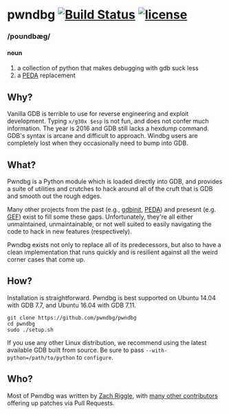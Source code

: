 # pwndbg [![Build Status](https://travis-ci.org/pwndbg/pwndbg.svg?branch=master)](https://travis-ci.org/pwndbg/pwndbg) [![license](https://img.shields.io/github/license/mashape/apistatus.svg?maxAge=2592000)]()
### /poʊndbæg/
#### noun
1. a collection of python that makes debugging with gdb suck less  
2. a [PEDA](https://github.com/longld/peda) replacement

## Why?

Vanilla GDB is terrible to use for reverse engineering and exploit development. Typing `x/g30x $esp` is not fun, and does not  confer much information.  The year is 2016 and GDB still lacks a hexdump command.  GDB's syntax is arcane and difficult to approach.  Windbg users are completely lost when they occasionally need to bump into GDB.

## What?

Pwndbg is a Python module which is loaded directly into GDB, and provides a suite of utilities and crutches to hack around all of the cruft that is GDB and smooth out the rough edges.

Many other projects from the past (e.g., [gdbinit][gdbinit], [PEDA][PEDA]) and presesnt (e.g. [GEF][GEF]) exist to fill some these gaps.  Unfortunately, they're all either unmaintained, unmaintainable, or not well suited to easily navigating the code to hack in new features (respectively).

Pwndbg exists not only to replace all of its predecessors, but also to have a clean implementation that runs quickly and is resilient against all the weird corner cases that come up.

[gdbinit]: https://github.com/gdbinit/Gdbinit
[PEDA]: https://github.com/longld/peda
[GEF]: https://github.com/hugsy/gef

## How? 

Installation is straightforward.  Pwndbg is best supported on Ubuntu 14.04 with GDB 7.7, and Ubuntu 16.04 with GDB 7.11.  

```shell
git clone https://github.com/pwndbg/pwndbg
cd pwndbg
sudo ./setup.sh
```

If you use any other Linux distribution, we recommend using the latest available GDB built from source.  Be sure to pass `--with-python=/path/to/python` to `configure`.

## Who?

Most of Pwndbg was written by [Zach Riggle](https://twitter.com/ebeip90), with [many other contributors](https://github.com/pwndbg/pwndbg/graphs/contributors) offering up patches via Pull Requests.

